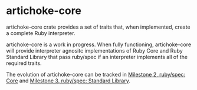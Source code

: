 # artichoke-core

artichoke-core crate provides a set of traits that, when implemented, create a
complete Ruby interpreter.

artichoke-core is a work in progress. When fully functioning, artichoke-core
will provide interpreter agnositc implementations of Ruby Core and Ruby Standard
Library that pass ruby/spec if an interpreter implements all of the required
traits.

The evolution of artichoke-core can be tracked in
[Milestone 2, ruby/spec: Core](https://github.com/artichoke/artichoke/milestone/2)
and
[Milestone 3, ruby/spec: Standard Library](https://github.com/artichoke/artichoke/milestone/3).
